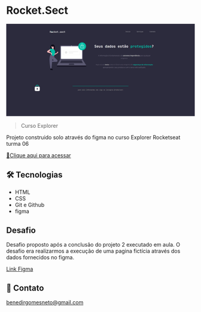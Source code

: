 # Rocket.Sect

![preview](./gitub/preview.png)

>Curso Explorer

Projeto construido solo através do figma no curso Explorer Rocketseat turma 06

[🔗Clique aqui para acessar](https://benedirgomesneto.github.io/RocketSect/)

## 🛠 Tecnologias

- HTML
- CSS
- Git e Github
- figma

## Desafio

Desafio proposto após a conclusão do projeto 2 executado em aula.
O desafio era realizarmos a execução de uma pagina fictícia através dos dados fornecidos no figma.

[Link Figma](ttps://www.figma.com/file/tbuHTFVydiHwjncTNN3rZv/Explorer-(Copy)?node-id=0%3A)

## 💛 Contato

benedirgomesneto@gmail.com
